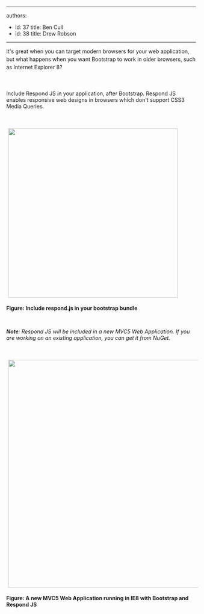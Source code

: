 

---
authors:
  - id: 37
    title: Ben Cull
  - id: 38
    title: Drew Robson
---




<span class='intro'> <p><span style="line-height&#58;20.799999237060547px;">It's great when you can target modern browsers for your web application, but what happens when you want Bootstrap to work in older browsers, such as Internet Explorer 8?</span></p> </span>

​<span style="line-height&#58;1.6;">&#160;</span><p>Include Respond JS in your application, after Bootstrap. Respond JS enables responsive web designs in browsers which don't support CSS3 Media Queries.</p><p>&#160;</p><img src="file&#58;///C&#58;/Users/DREWRO~1/AppData/Local/Temp/msohtmlclip1/01/clip_image001.png" alt="" style="width&#58;450px;margin&#58;5px;" /><p><strong>Figure&#58; Include respond.js in your bootstrap bundle</strong></p><p>&#160;</p><p><strong><em>Note</em></strong><em>&#58; Respond JS will be included in a new MVC5 Web Application. If you are working on an existing application, you can get it from NuGet.</em></p><p>&#160;</p><img src="file&#58;///C&#58;/Users/DREWRO~1/AppData/Local/Temp/msohtmlclip1/01/clip_image003.jpg" alt="" style="width&#58;605px;margin&#58;5px;" /><p><strong>Figure&#58; A new MVC5 Web Application running in IE8 with Bootstrap and Respond JS​</strong></p>


